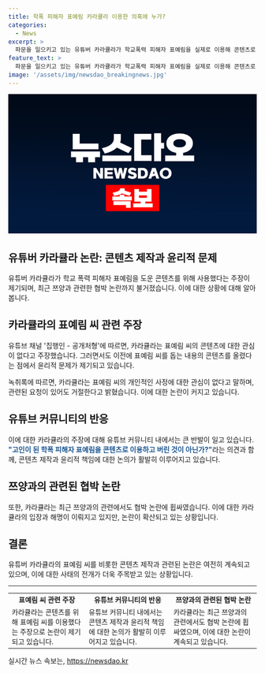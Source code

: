 ```yaml
---
title: 학폭 피해자 표예림 카라큘라 이용한 의혹에 누가?
categories:
  - News
excerpt: >
  파문을 일으키고 있는 유튜버 카라큘라가 학교폭력 피해자 표예림을 실제로 이용해 콘텐츠로 사용했다는 주장이 제기됐다. 그는 표씨의 죽음을 내모는 영상과 녹취록을 유튜브에 올린 바 있으며 이에 대한 비난이 일고 있다. 또한, 쯔양을 협박한 혐의에 대해서도 부인하고 구제역과의 사적 통화 내용이 조작됐다고 주장하며 억울함을 호소했다. 카라큘라의 논란은 계속되고 있으며, 누리꾼들 사이에서는 그의 행동에 대한 비난과 의구심이 커지고 있다.
feature_text: >
  파문을 일으키고 있는 유튜버 카라큘라가 학교폭력 피해자 표예림을 실제로 이용해 콘텐츠로 사용했다는 주장이 제기됐다. 그는 표씨의 죽음을 내모는 영상과 녹취록을 유튜브에 올린 바 있으며 이에 대한 비난이 일고 있다. 또한, 쯔양을 협박한 혐의에 대해서도 부인하고 구제역과의 사적 통화 내용이 조작됐다고 주장하며 억울함을 호소했다. 카라큘라의 논란은 계속되고 있으며, 누리꾼들 사이에서는 그의 행동에 대한 비난과 의구심이 커지고 있다.
image: '/assets/img/newsdao_breakingnews.jpg'
---
```


<p><img src="/assets/img/newsdao_breakingnews.jpg" alt="cryptoinkorea 속보" /></p>

<h2>유튜버 카라큘라 논란: 콘텐츠 제작과 윤리적 문제</h2>

<p data-ke-size="size16">유튜버 카라큘라가 학교 폭력 피해자 표예림을 도운 콘텐츠를 위해 사용했다는 주장이 제기되며, 최근 쯔양과 관련한 협박 논란까지 불거졌습니다. 이에 대한 상황에 대해 알아봅니다.</p>

<h2>카라큘라의 표예림 씨 관련 주장</h2>

<p>유튜브 채널 '집행인 - 공개처형'에 따르면, 카라큘라는 표예림 씨의 콘텐츠에 대한 관심이 없다고 주장했습니다. 그러면서도 이전에 표예림 씨를 돕는 내용의 콘텐츠를 올렸다는 점에서 윤리적 문제가 제기되고 있습니다.</p>

<p>녹취록에 따르면, 카라큘라는 표예림 씨의 개인적인 사정에 대한 관심이 없다고 말하며, 관련된 요청이 있어도 거절한다고 밝혔습니다. 이에 대한 논란이 커지고 있습니다.</p>

<h2>유튜브 커뮤니티의 반응</h2>

<p>이에 대한 카라큘라의 주장에 대해 유튜브 커뮤니티 내에서는 큰 반발이 일고 있습니다. <b><span style="color: #1a5490;">"고인이 된 학폭 피해자 표예림을 콘텐츠로 이용하고 버린 것이 아닌가?"</span></b>라는 의견과 함께, 콘텐츠 제작과 윤리적 책임에 대한 논의가 활발히 이루어지고 있습니다.</p>

<h2>쯔양과의 관련된 협박 논란</h2>

<p>또한, 카라큘라는 최근 쯔양과의 관련에서도 협박 논란에 휩싸였습니다. 이에 대한 카라큘라의 입장과 해명이 이뤄지고 있지만, 논란이 확산되고 있는 상황입니다.</p>

<h2>결론</h2>

<p>유튜버 카라큘라의 표예림 씨를 비롯한 콘텐츠 제작과 관련된 논란은 여전히 계속되고 있으며, 이에 대한 사태의 전개가 더욱 주목받고 있는 상황입니다.</p>

<hr>

<table>
    <tr>
        <td style="text-align: center; height: 17px;"><b>표예림 씨 관련 주장</b></td>
        <td style="text-align: center; height: 17px;"><b>유튜브 커뮤니티의 반응</b></td>
        <td style="text-align: center; height: 17px;"><b>쯔양과의 관련된 협박 논란</b></td>
    </tr>
    <tr>
        <td>카라큘라는 콘텐츠를 위해 표예림 씨를 이용했다는 주장으로 논란이 제기되고 있습니다.</td>
        <td>유튜브 커뮤니티 내에서는 콘텐츠 제작과 윤리적 책임에 대한 논의가 활발히 이루어지고 있습니다.</td>
        <td>카라큘라는 최근 쯔양과의 관련에서도 협박 논란에 휩싸였으며, 이에 대한 논란이 계속되고 있습니다.</td>
    </tr>
</table>
실시간 뉴스 속보는, <a href="https://newsdao.kr" rel="dofollow">https://newsdao.kr</a>


